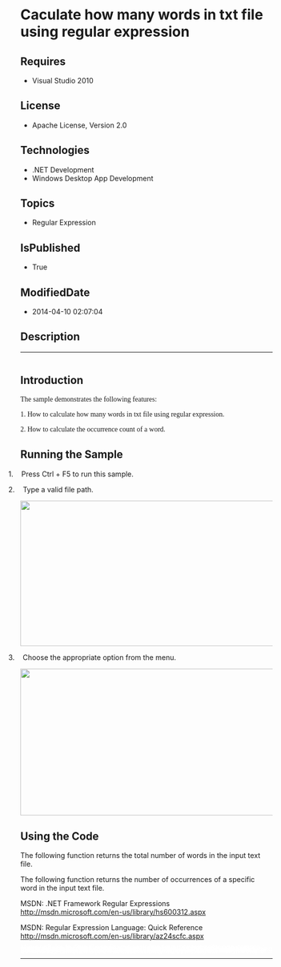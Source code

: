 # Caculate how many words in txt file using regular expression
## Requires
* Visual Studio 2010
## License
* Apache License, Version 2.0
## Technologies
* .NET Development
* Windows Desktop App Development
## Topics
* Regular Expression
## IsPublished
* True
## ModifiedDate
* 2014-04-10 02:07:04
## Description

<hr>
<div><a href="http://blogs.msdn.com/b/onecode" style="margin-top:3px"><img alt="" src="http://bit.ly/onecodesampletopbanner">
</a></div>
<h2>Introduction</h2>
<p><span style="font-family:&quot;Calibri Light&quot;,&quot;sans-serif&quot;">The sample demonstrates the following features:
</span></p>
<p><span style="font-family:&quot;Calibri Light&quot;,&quot;sans-serif&quot;">1. How to calculate how many words in txt file using regular expression.
</span></p>
<p><span style="font-family:&quot;Calibri Light&quot;,&quot;sans-serif&quot;">2.&nbsp;How to calculate the occurrence count of&nbsp;a word.
</span></p>
<h2>Running the Sample</h2>
<p class="MsoListParagraphCxSpFirst" style="text-indent:-.25in"><span style=""><span style="">1.<span style="font:7.0pt &quot;Times New Roman&quot;">&nbsp;&nbsp;&nbsp;&nbsp;&nbsp;&nbsp;
</span></span></span>Press Ctrl &#43; F5 to run this sample.</p>
<p class="MsoListParagraphCxSpLast" style="text-indent:-.25in"><span style=""><span style="">2.<span style="font:7.0pt &quot;Times New Roman&quot;">&nbsp;&nbsp;&nbsp;&nbsp;&nbsp;&nbsp;
</span></span></span>Type a valid file path.</p>
<p class="MsoNormal"><span style=""><img src="/site/view/file/112638/1/image.png" alt="" width="575" height="290" align="middle">
</span></p>
<p class="MsoListParagraphCxSpFirst" style="text-indent:-.25in"><span style=""><span style="">3.<span style="font:7.0pt &quot;Times New Roman&quot;">&nbsp;&nbsp;&nbsp;&nbsp;&nbsp;&nbsp;
</span></span></span>Choose the appropriate option from the menu.</p>
<p class="MsoListParagraphCxSpLast"><span style=""><img src="/site/view/file/112639/1/image.png" alt="" width="576" height="293" align="middle">
</span></p>
<h2></h2>
<h2></h2>
<h2>Using the Code</h2>
<p class="MsoNormal">The following function returns the total number of words in the input text file.</p>
<p class="MsoNormal" style=""></p>
<p class="MsoNormal" style=""></p>
<p class="MsoNormal" style=""></p>
<p class="MsoNormal" style="">The following function returns the number of occurrences of a specific word in the input text file.</p>
<p class="MsoNormal" style=""></p>
<p class="MsoNormal" style="">MSDN: .NET Framework Regular Expressions<br>
<a href="http://msdn.microsoft.com/en-us/library/hs600312.aspx">http://msdn.microsoft.com/en-us/library/hs600312.aspx</a></p>
<p class="MsoNormal" style="">MSDN: Regular Expression Language: Quick Reference<br>
<a href="http://msdn.microsoft.com/en-us/library/az24scfc.aspx">http://msdn.microsoft.com/en-us/library/az24scfc.aspx</a>
</p>
<p class="MsoNormal" style=""></p>
<p style="line-height:0.6pt; color:white">Microsoft All-In-One Code Framework is a free, centralized code sample library driven by developers' real-world pains and needs. The goal is to provide customer-driven code samples for all Microsoft development technologies,
 and reduce developers' efforts in solving typical programming tasks. Our team listens to developers’ pains in the MSDN forums, social media and various DEV communities. We write code samples based on developers’ frequently asked programming tasks, and allow
 developers to download them with a short sample publishing cycle. Additionally, we offer a free code sample request service. It is a proactive way for our developer community to obtain code samples directly from Microsoft.</p>
<hr>
<div><a href="http://go.microsoft.com/?linkid=9759640" style="margin-top:3px"><img alt="" src="http://bit.ly/onecodelogo">
</a></div>
